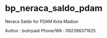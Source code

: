 # bp_neraca_saldo_pdam
Neraca Saldo for PDAM Kota Madiun

Author : butirpadi
Phone/WA : 082398371825
